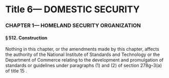 
# Title 6— DOMESTIC SECURITY
### CHAPTER 1— HOMELAND SECURITY ORGANIZATION
#### § 512. Construction

Nothing in this chapter, or the amendments made by this chapter, affects the authority of the National Institute of Standards and Technology or the Department of Commerce relating to the development and promulgation of standards or guidelines under paragraphs (1) and (2) of section 278g–3(a) of title 15 .
